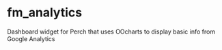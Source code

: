 fm_analytics
============

Dashboard widget for Perch that uses OOcharts to display basic info from Google Analytics